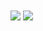 <a>
  <img align="center" src="https://github-readme-stats.vercel.app/api?username=alexisveryreal&count_private=true&include_all_commits=true&show_icons=true&theme=material-palenight"/>
</a>
<a>
  <img align="center" src="https://github-readme-stats.vercel.app/api/top-langs/?username=alexisveryreal&hide=javacript&exclude_repo=alexisveryreal.github.io&theme=material-palenight&layout=compact"/>
</a>
